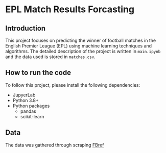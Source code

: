 # EPL Match Results Forcasting
## Introduction
This project focuses on predicting the winner of football matches in the English Premier League (EPL) using machine learning techniques and algorithms. The detailed description of the project is written in `main.ipynb` and the data used is stored in `matches.csv`.

## How to run the code
To follow this project, please install the following dependencies:
- JupyerLab
- Python 3.8+
- Python packages
    - pandas
    - scikit-learn

## Data
The data was gathered through scraping [FBref](https://fbref.com/en/)

